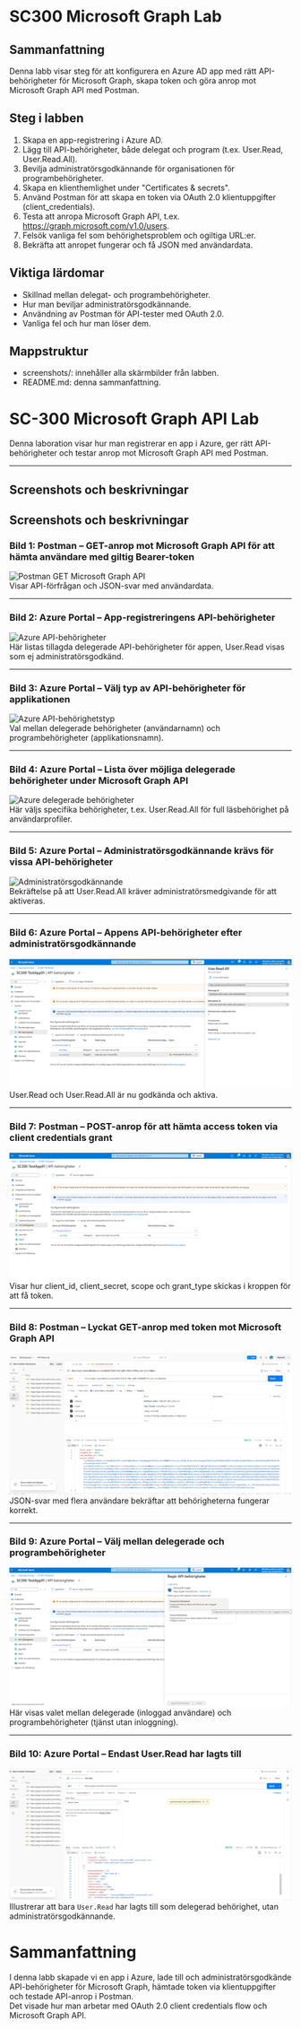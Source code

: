 # SC300 Microsoft Graph Lab

## Sammanfattning
Denna labb visar steg för att konfigurera en Azure AD app med rätt API-behörigheter för Microsoft Graph, 
skapa token och göra anrop mot Microsoft Graph API med Postman.

## Steg i labben

1. Skapa en app-registrering i Azure AD.
2. Lägg till API-behörigheter, både delegat och program (t.ex. User.Read, User.Read.All).
3. Bevilja administratörsgodkännande för organisationen för programbehörigheter.
4. Skapa en klienthemlighet under "Certificates & secrets".
5. Använd Postman för att skapa en token via OAuth 2.0 klientuppgifter (client_credentials).
6. Testa att anropa Microsoft Graph API, t.ex. https://graph.microsoft.com/v1.0/users.
7. Felsök vanliga fel som behörighetsproblem och ogiltiga URL:er.
8. Bekräfta att anropet fungerar och få JSON med användardata.

## Viktiga lärdomar
- Skillnad mellan delegat- och programbehörigheter.
- Hur man beviljar administratörsgodkännande.
- Användning av Postman för API-tester med OAuth 2.0.
- Vanliga fel och hur man löser dem.

## Mappstruktur
- screenshots/: innehåller alla skärmbilder från labben.
- README.md: denna sammanfattning.

# SC-300 Microsoft Graph API Lab

Denna laboration visar hur man registrerar en app i Azure, ger rätt API-behörigheter och testar anrop mot Microsoft Graph API med Postman.

---

## Screenshots och beskrivningar

## Screenshots och beskrivningar

### Bild 1: Postman – GET-anrop mot Microsoft Graph API för att hämta användare med giltig Bearer-token
![Postman GET Microsoft Graph API](screenshots/3fc1dbe2-1b36-45d1-b8ee-36c0663e6736.png)  
Visar API-förfrågan och JSON-svar med användardata.

---

### Bild 2: Azure Portal – App-registreringens API-behörigheter
![Azure API-behörigheter](screenshots/fd8ee184-d7c4-482a-bd87-ce04bac40da8.png)  
Här listas tillagda delegerade API-behörigheter för appen, User.Read visas som ej administratörsgodkänd.

---

### Bild 3: Azure Portal – Välj typ av API-behörigheter för applikationen
![Azure API-behörighetstyp](screenshots/9718d3c2-75d9-48e3-bd12-1cc4911bddbb.png)  
Val mellan delegerade behörigheter (användarnamn) och programbehörigheter (applikationsnamn).

---

### Bild 4: Azure Portal – Lista över möjliga delegerade behörigheter under Microsoft Graph API
![Azure delegerade behörigheter](screenshots/355d7bea-1858-4716-ac8c-7f4e07598181.png)  
Här väljs specifika behörigheter, t.ex. User.Read.All för full läsbehörighet på användarprofiler.

---

### Bild 5: Azure Portal – Administratörsgodkännande krävs för vissa API-behörigheter
![Administratörsgodkännande](screenshots/b7c13ca1-6745-4e42-b5a6-df7b25dd9571.png)  
Bekräftelse på att User.Read.All kräver administratörsmedgivande för att aktiveras.

---

### Bild 6: Azure Portal – Appens API-behörigheter efter administratörsgodkännande
![Godkända API-behörigheter](screenshots/142614f1-ffdc-4beb-ab00-1c9bdf6b4bc2.png)  
User.Read och User.Read.All är nu godkända och aktiva.

---

### Bild 7: Postman – POST-anrop för att hämta access token via client credentials grant
![Postman token request](screenshots/7f25ea14-9053-410a-b03d-9d72b389ea4f.png)  
Visar hur client_id, client_secret, scope och grant_type skickas i kroppen för att få token.

---

### Bild 8: Postman – Lyckat GET-anrop med token mot Microsoft Graph API
![Postman lyckat API-anrop](screenshots/954a48d4-543d-4dbd-b920-36bfc5c53aa3.png)  
JSON-svar med flera användare bekräftar att behörigheterna fungerar korrekt.

---

### Bild 9: Azure Portal – Välj mellan delegerade och programbehörigheter
![API-behörighetstyper](screenshots/da613de3-e3fb-4682-8815-039c4ace9825.png)  
Här visas valet mellan delegerade (inloggad användare) och programbehörigheter (tjänst utan inloggning).

---

### Bild 10: Azure Portal – Endast User.Read har lagts till
![API-behörighet User.Read](screenshots/e930003a-7563-43de-ae40-793b8cf42e29.png)  
Illustrerar att bara `User.Read` har lagts till som delegerad behörighet, utan administratörsgodkännande.


# Sammanfattning

I denna labb skapade vi en app i Azure, lade till och administratörsgodkände API-behörigheter för Microsoft Graph, hämtade token via klientuppgifter och testade API-anrop i Postman.  
Det visade hur man arbetar med OAuth 2.0 client credentials flow och Microsoft Graph API.

